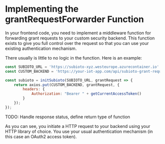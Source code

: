 # Implementing the grantRequestForwarder Function

In your frontend code, you need to implement a middleware function for forwarding grant requests to your custom security backend. This function exists to give you full control over the request so that you can use your existing authentication mechanism.

There usually is little to no logic in the function. Here is an example:

```javascript
const SUBIOTO_URL = 'https://subioto-xyz.westeurope.azurecontainer.io'
const CUSTOM_BACKEND = 'https://your-iot-app.com/api/subioto-grant-requests'

const subioto = initSubioto(SUBIOTO_URL, grantRequest => {
    return axios.put(CUSTOM_BACKEND, grantRequest, {
        headers: {
            Authorization: "Bearer " + getCurrentAccessToken()
        }
    });
});
```

TODO: Handle response status, define return type of function

As you can see, you initiate a HTTP request to your backend using your HTTP library of choice. You use your usual authentication mechanism \(in this case an OAuth2 access token\).

